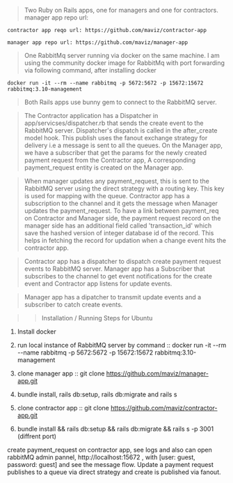> Two Ruby on Rails apps, one for managers and one for contractors.
	manager app repo url:

	contractor app reqo url: https://github.com/maviz/contractor-app
	
	manager app repo url: https://github.com/maviz/manager-app


> One RabbitMq server running via docker on the same machine.
I am using the community docker image for RabbitMq with port forwarding via following command, after installing docker

`docker run -it --rm --name rabbitmq -p 5672:5672 -p 15672:15672 rabbitmq:3.10-management`


> Both Rails apps use bunny gem to connect to the RabbitMQ server.

> The Contractor application has a Dispatcher in app/servicses/dispatcher.rb that sends the create event to the RabbitMQ server. Dispatcher's dispatch is called in the after_create model hook. 
> This publish uses the fanout exchange strategy for delivery i.e a message is sent to all the queues.
> On the Manager app, we have a subscriber that get the params for the newly created payment request from the Contractor app, A corresponding payment_request entity is created on the Manager app.

> When manager updates any payment_request, this is sent to the RabbitMQ server using the direct strategy with a routing key. This key is used for mapping with the queue. Contractor app has a subscription to the channel and it gets the message when Manager updates the payment_request. To have a link between payment_req on Contractor and Manager side, the payment request record on the manager side has an additional field called 'transaction_id' which save the hashed version of integer database id of the record. This helps in fetching the record for updation when a change event hits the contractor app.


> Contractor app has a dispatcher to dispatch create payment request events to RabbitMQ server. Manager app has a Subscriber that subscribes to the channel to get event notifications for the create event and Contractor app listens for update events.

> Manager app has a dipatcher to transmit update events and a subscriber to catch create events.





>> Installation / Running Steps for Ubuntu
 
1) Install docker

2) run local instance of RabbitMQ server by command :: docker run -it --rm --name rabbitmq -p 5672:5672 -p 15672:15672 rabbitmq:3.10-management

3) clone manager app :: git clone https://github.com/maviz/manager-app.git

4) bundle install, rails db:setup, rails db:migrate and rails s

5) clone contractor app :: git clone https://github.com/maviz/contractor-app.git

6) bundle install && rails db:setup && rails db:migrate && rails s -p 3001 (diffrent port)

create payment_request on contractor app, see logs and also can open rabbitMQ admin pannel, http://localhost:15672 , with [user: guest, password: guest] and see the message flow. Update a payment request publishes to a queue via direct strategy and create is published via fanout.

